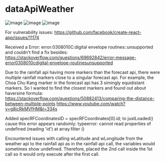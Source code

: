 # dataApiWeather

![image](https://user-images.githubusercontent.com/109660863/222370342-16bced87-cecc-42aa-bfef-9afc7b48d0c3.png)
![image](https://user-images.githubusercontent.com/109660863/222735083-1f78a597-889e-430a-9d5a-58d6d7a403fc.png)
![image](https://user-images.githubusercontent.com/109660863/222735111-3129c9c3-273d-4568-b49c-e1312098cd44.png)



For vulnerability issues: https://github.com/facebook/create-react-app/issues/11174

Received a Error: error:0308010C:digital envelope routines::unsupported and couldn't find a fix besides: https://stackoverflow.com/questions/69692842/error-message-error0308010cdigital-envelope-routinesunsupported

Due to the rainfall api having more markers than the forecast api, there were multiple rainfall markers close to a singular forecast api. For example, the Choa Chu Kang marker in the forecast api has 3 simingly equidistant markers. So I wanted to find the closest markers and found out about haversine formula: https://stackoverflow.com/questions/50882413/comparing-the-distance-between-multiple-points
https://www.youtube.com/watch?v=g8jcRkMVfHM&t=334s

Added specRFCoordinatesID = specRFCoordinates[0].id; to justLoaded() cause this error appears randomly: typeerror: cannot read properties of undefined (reading 'id') at array.filter (<anonymous>)

Encountered issues with calling wLatitude and wLongitude from the weather api to the rainfall api as in the rainfall api call, the variables would sometimes show undefined. Therefore, placed the 2nd call inside the 1st call so it would only execute after the first call.
